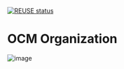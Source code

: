 [![REUSE status](https://api.reuse.software/badge/github.com/open-component-model/.github)](https://api.reuse.software/info/github.com/open-component-model/.github)

# OCM Organization

![image](https://github.com/user-attachments/assets/0c55333d-3d08-46bb-9f01-ed9b76fabcca)
